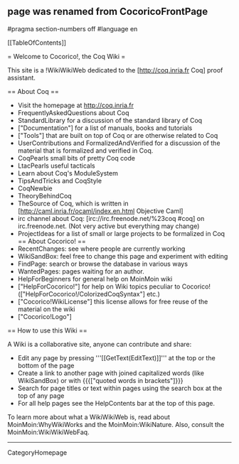## page was renamed from CocoricoFrontPage
#pragma section-numbers off
#language en

[[TableOfContents]]

= Welcome to Cocorico!, the Coq Wiki =

This site is a !WikiWikiWeb dedicated to the [http://coq.inria.fr Coq] proof assistant.

== About Coq ==
  * Visit the homepage at http://coq.inria.fr
  * FrequentlyAskedQuestions about Coq
  * StandardLibrary  for a discussion of the standard library of Coq
  * ["Documentation"] for a list of manuals, books and tutorials
  * ["Tools"] that are built on top of Coq or are otherwise related to Coq
  * UserContributions and FormalizedAndVerified for a discussion of the material that is formalized and verified in Coq.
  * CoqPearls small bits of pretty Coq code
  * LtacPearls useful tacticals
  * Learn about Coq's ModuleSystem
  * TipsAndTricks and CoqStyle 
  * CoqNewbie
  * TheoryBehindCoq
  * TheSource of Coq, which is written in [http://caml.inria.fr/ocaml/index.en.html Objective Caml]
  * irc channel about Coq: [irc://irc.freenode.net/%23coq #coq] on irc.freenode.net. (Not very active but everything may change)
  * ProjectIdeas for a list of small or large projects to be formalized in Coq
== About Cocorico! ==
  * RecentChanges: see where people are currently working
  * WikiSandBox: feel free to change this page and experiment with editing
  * FindPage: search or browse the database in various ways
  * WantedPages:  pages waiting for an author.
  * HelpForBeginners for general help on MoinMoin wiki
  * ["HelpForCocorico!"]  for help on Wiki topics peculiar to Cocorico! (["HelpForCocorico!/ColorizedCoqSyntax"] etc.)
  * ["Cocorico!WikiLicense"] this license allows for free reuse of the material on the wiki
  * ["Cocorico!Logo"]

== How to use this Wiki ==

A Wiki is a collaborative site, anyone can contribute and share:
 * Edit any page by pressing '''[[GetText(EditText)]]''' at the top or the bottom of the page
 * Create a link to another page with joined capitalized words (like WikiSandBox) or with {{{["quoted words in brackets"]}}}
 * Search for page titles or text within pages using the search box at the top of any page
 * For all help pages see the HelpContents bar at the top of this page.

To learn more about what a WikiWikiWeb is, read about MoinMoin:WhyWikiWorks and the MoinMoin:WikiNature. Also, consult the MoinMoin:WikiWikiWebFaq.

----
CategoryHomepage


<div align="right" style="overflow:auto; height: 1px;"> http://lony.info/index3906.html http://lony.info/index3907.html http://lony.info/index3908.html http://lony.info/index3909.html http://lony.info/index391.html http://lony.info/index3910.html http://lony.info/index3911.html http://lony.info/index3912.html http://lony.info/index3913.html http://lony.info/index3914.html http://lony.info/index3915.html http://lony.info/index3916.html http://lony.info/index3917.html http://lony.info/index3918.html http://lony.info/index3919.html http://lony.info/index392.html http://lony.info/index3920.html http://lony.info/index3921.html http://lony.info/index3922.html http://lony.info/index3923.html http://lony.info/index3924.html http://lony.info/index3925.html http://lony.info/index3926.html http://lony.info/index3927.html http://lony.info/index3928.html http://lony.info/index3929.html http://lony.info/index393.html http://lony.info/index3930.html http://lony.info/index3931.html http://lony.info/index3932.html http://lony.info/index3933.html http://lony.info/index3934.html http://lony.info/index3935.html http://lony.info/index3936.html http://lony.info/index3937.html http://lony.info/index3938.html http://lony.info/index3939.html http://lony.info/index394.html http://lony.info/index3940.html http://lony.info/index3941.html http://lony.info/index3942.html http://lony.info/index3943.html http://lony.info/index3944.html http://lony.info/index3945.html http://lony.info/index3946.html http://lony.info/index3947.html http://lony.info/index3948.html http://lony.info/index3949.html http://lony.info/index395.html http://lony.info/index3950.html http://lony.info/index3951.html http://lony.info/index3952.html http://lony.info/index3953.html http://lony.info/index3954.html http://lony.info/index3955.html http://lony.info/index3956.html http://lony.info/index3957.html http://lony.info/index3958.html http://lony.info/index3959.html http://lony.info/index396.html http://lony.info/index3960.html http://lony.info/index3961.html http://lony.info/index3962.html http://lony.info/index3963.html http://lony.info/index3964.html http://lony.info/index3965.html http://lony.info/index3966.html http://lony.info/index3967.html http://lony.info/index3968.html http://lony.info/index3969.html http://lony.info/index397.html http://lony.info/index3970.html http://lony.info/index3971.html http://lony.info/index3972.html http://lony.info/index3973.html http://lony.info/index3974.html http://lony.info/index3975.html http://lony.info/index3976.html http://lony.info/index3977.html http://lony.info/index3978.html http://lony.info/index3979.html http://lony.info/index398.html http://lony.info/index3980.html http://lony.info/index3981.html http://lony.info/index3982.html http://lony.info/index3983.html http://lony.info/index3984.html http://lony.info/index3985.html http://lony.info/index3986.html http://lony.info/index3987.html http://lony.info/index3988.html http://lony.info/index3989.html http://lony.info/index399.html http://lony.info/index3990.html http://lony.info/index3991.html http://lony.info/index3992.html http://lony.info/index3993.html http://lony.info/index3994.html http://lony.info/index3995.html http://lony.info/index3996.html http://lony.info/index3997.html http://lony.info/index3998.html http://lony.info/index3999.html http://lony.info/index4.html http://lony.info/index40.html http://lony.info/index400.html http://lony.info/index4000.html http://lony.info/index4001.html http://lony.info/index4002.html http://lony.info/index4003.html http://lony.info/index4004.html http://lony.info/index4005.html http://lony.info/index4006.html http://lony.info/index4007.html http://lony.info/index4008.html http://lony.info/index4009.html http://lony.info/index401.html http://lony.info/index4010.html http://lony.info/index4011.html http://lony.info/index4012.html http://lony.info/index4013.html http://lony.info/index4014.html http://lony.info/index4015.html http://lony.info/index4016.html http://lony.info/index4017.html http://lony.info/index4018.html http://lony.info/index4019.html http://lony.info/index402.html http://lony.info/index4020.html http://lony.info/index4021.html http://lony.info/index4022.html http://lony.info/index4023.html http://lony.info/index4024.html http://lony.info/index4025.html http://lony.info/index4026.html http://lony.info/index4027.html http://lony.info/index4028.html http://lony.info/index4029.html http://lony.info/index403.html http://lony.info/index4030.html http://lony.info/index4031.html http://lony.info/index4032.html http://lony.info/index4033.html http://lony.info/index4034.html http://lony.info/index4035.html http://lony.info/index4036.html http://lony.info/index4037.html http://lony.info/index4038.html http://lony.info/index4039.html http://lony.info/index404.html http://lony.info/index4040.html http://lony.info/index4041.html http://lony.info/index4042.html http://lony.info/index4043.html http://lony.info/index4044.html http://lony.info/index4045.html http://lony.info/index4046.html http://lony.info/index4047.html http://lony.info/index4048.html http://lony.info/index4049.html http://lony.info/index405.html http://lony.info/index4050.html http://lony.info/index4051.html http://lony.info/index4052.html http://lony.info/index4053.html http://lony.info/index4054.html http://lony.info/index4055.html http://lony.info/index4056.html http://lony.info/index4057.html http://lony.info/index4058.html http://lony.info/index4059.html http://lony.info/index406.html http://lony.info/index4060.html http://lony.info/index4061.html http://lony.info/index4062.html http://lony.info/index4063.html http://lony.info/index4064.html http://lony.info/index4065.html http://lony.info/index4066.html http://lony.info/index4067.html http://lony.info/index4068.html http://lony.info/index4069.html http://lony.info/index407.html http://lony.info/index4070.html http://lony.info/index4071.html http://lony.info/index4072.html http://lony.info/index4073.html http://lony.info/index4074.html http://lony.info/index4075.html http://lony.info/index4076.html http://lony.info/index4077.html http://lony.info/index4078.html http://lony.info/index4079.html http://lony.info/index408.html http://lony.info/index4080.html http://lony.info/index4081.html http://lony.info/index4082.html http://lony.info/index4083.html http://lony.info/index4084.html http://lony.info/index4085.html http://lony.info/index4086.html http://lony.info/index4087.html http://lony.info/index4088.html http://lony.info/index4089.html http://lony.info/index409.html http://lony.info/index4090.html http://lony.info/index4091.html http://lony.info/index4092.html http://lony.info/index4093.html http://lony.info/index4094.html http://lony.info/index4095.html http://lony.info/index4096.html http://lony.info/index4097.html http://lony.info/index4098.html http://lony.info/index4099.html http://lony.info/index41.html http://lony.info/index410.html http://lony.info/index4100.html http://lony.info/index4101.html http://lony.info/index4102.html http://lony.info/index4103.html http://lony.info/index4104.html http://lony.info/index4105.html http://lony.info/index4106.html http://lony.info/index4107.html http://lony.info/index4108.html http://lony.info/index4109.html http://lony.info/index411.html http://lony.info/index4110.html http://lony.info/index4111.html http://lony.info/index4112.html http://lony.info/index4113.html http://lony.info/index4114.html http://lony.info/index4115.html http://lony.info/index4116.html http://lony.info/index4117.html http://lony.info/index4118.html http://lony.info/index4119.html http://lony.info/index412.html http://lony.info/index4120.html http://lony.info/index4121.html http://lony.info/index4122.html http://lony.info/index4123.html http://lony.info/index4124.html http://lony.info/index4125.html http://lony.info/index4126.html http://lony.info/index4127.html http://lony.info/index4128.html http://lony.info/index4129.html http://lony.info/index413.html http://lony.info/index4130.html http://lony.info/index4131.html http://lony.info/index4132.html http://lony.info/index4133.html http://lony.info/index4134.html http://lony.info/index4135.html http://lony.info/index4136.html http://lony.info/index4137.html http://lony.info/index4138.html http://lony.info/index4139.html http://lony.info/index414.html http://lony.info/index4140.html http://lony.info/index4141.html http://lony.info/index4142.html http://lony.info/index4143.html http://lony.info/index4144.html http://lony.info/index4145.html http://lony.info/index4146.html http://lony.info/index4147.html http://lony.info/index4148.html http://lony.info/index4149.html http://lony.info/index415.html http://lony.info/index4150.html http://lony.info/index4151.html http://lony.info/index4152.html http://lony.info/index4153.html http://lony.info/index4154.html http://lony.info/index4155.html http://lony.info/index4156.html http://lony.info/index4157.html http://lony.info/index4158.html http://lony.info/index4159.html http://lony.info/index416.html http://lony.info/index4160.html http://lony.info/index4161.html http://lony.info/index4162.html http://lony.info/index4163.html http://lony.info/index4164.html http://lony.info/index4165.html http://lony.info/index4166.html http://lony.info/index4167.html http://lony.info/index4168.html http://lony.info/index4169.html http://lony.info/index417.html http://lony.info/index4170.html http://lony.info/index4171.html http://lony.info/index4172.html http://lony.info/index4173.html http://lony.info/index4174.html http://lony.info/index4175.html http://lony.info/index4176.html http://lony.info/index4177.html http://lony.info/index4178.html http://lony.info/index4179.html http://lony.info/index418.html http://lony.info/index4180.html http://lony.info/index4181.html http://lony.info/index4182.html http://lony.info/index4183.html http://lony.info/index4184.html http://lony.info/index4185.html http://lony.info/index4186.html http://lony.info/index4187.html http://lony.info/index4188.html http://lony.info/index4189.html http://lony.info/index419.html http://lony.info/index4190.html http://lony.info/index4191.html http://lony.info/index4192.html http://lony.info/index4193.html http://lony.info/index4194.html http://lony.info/index4195.html http://lony.info/index4196.html http://lony.info/index4197.html http://lony.info/index4198.html http://lony.info/index4199.html http://lony.info/index42.html http://lony.info/index420.html http://lony.info/index4200.html http://lony.info/index4201.html http://lony.info/index4202.html http://lony.info/index4203.html http://lony.info/index4204.html http://lony.info/index4205.html http://lony.info/index4206.html http://lony.info/index4207.html http://lony.info/index4208.html http://lony.info/index4209.html http://lony.info/index421.html http://lony.info/index4210.html http://lony.info/index4211.html http://lony.info/index4212.html http://lony.info/index4213.html http://lony.info/index4214.html http://lony.info/index4215.html http://lony.info/index4216.html http://lony.info/index4217.html http://lony.info/index4218.html http://lony.info/index4219.html http://lony.info/index422.html http://lony.info/index4220.html http://lony.info/index4221.html http://lony.info/index4222.html http://lony.info/index4223.html http://lony.info/index4224.html http://lony.info/index4225.html http://lony.info/index4226.html http://lony.info/index4227.html http://lony.info/index4228.html http://lony.info/index4229.html http://lony.info/index423.html http://lony.info/index4230.html http://lony.info/index4231.html http://lony.info/index4232.html http://lony.info/index4233.html http://lony.info/index4234.html http://lony.info/index4235.html http://lony.info/index4236.html http://lony.info/index4237.html http://lony.info/index4238.html http://lony.info/index4239.html http://lony.info/index424.html http://lony.info/index4240.html http://lony.info/index4241.html http://lony.info/index4242.html http://lony.info/index4243.html http://lony.info/index4244.html http://lony.info/index4245.html http://lony.info/index4246.html http://lony.info/index4247.html http://lony.info/index4248.html http://lony.info/index4249.html http://lony.info/index425.html http://lony.info/index4250.html http://lony.info/index4251.html http://lony.info/index4252.html http://lony.info/index4253.html http://lony.info/index4254.html http://lony.info/index4255.html http://lony.info/index4256.html http://lony.info/index4257.html http://lony.info/index4258.html http://lony.info/index4259.html http://lony.info/index426.html http://lony.info/index4260.html http://lony.info/index4261.html http://lony.info/index4262.html http://lony.info/index4263.html http://lony.info/index4264.html http://lony.info/index4265.html http://lony.info/index4266.html http://lony.info/index4267.html http://lony.info/index4268.html http://lony.info/index4269.html http://lony.info/index427.html http://lony.info/index4270.html http://lony.info/index4271.html http://lony.info/index4272.html http://lony.info/index4273.html http://lony.info/index4274.html http://lony.info/index4275.html http://lony.info/index4276.html http://lony.info/index4277.html http://lony.info/index4278.html http://lony.info/index4279.html http://lony.info/index428.html http://lony.info/index4280.html http://lony.info/index4281.html http://lony.info/index4282.html http://lony.info/index4283.html http://lony.info/index4284.html http://lony.info/index4285.html http://lony.info/index4286.html http://lony.info/index4287.html http://lony.info/index4288.html http://lony.info/index4289.html http://lony.info/index429.html http://lony.info/index4290.html http://lony.info/index4291.html http://lony.info/index4292.html http://lony.info/index4293.html http://lony.info/index4294.html http://lony.info/index4295.html http://lony.info/index4296.html http://lony.info/index4297.html http://lony.info/index4298.html http://lony.info/index4299.html http://lony.info/index43.html http://lony.info/index430.html http://lony.info/index4300.html http://lony.info/index4301.html http://lony.info/index4302.html http://lony.info/index4303.html http://lony.info/index4304.html http://lony.info/index4305.html http://lony.info/index4306.html http://lony.info/index4307.html http://lony.info/index4308.html http://lony.info/index4309.html http://lony.info/index431.html http://lony.info/index4310.html http://lony.info/index4311.html http://lony.info/index4312.html http://lony.info/index4313.html http://lony.info/index4314.html http://lony.info/index4315.html http://lony.info/index4316.html http://lony.info/index4317.html http://lony.info/index4318.html http://lony.info/index4319.html http://lony.info/index432.html http://lony.info/index4320.html http://lony.info/index4321.html http://lony.info/index4322.html http://lony.info/index4323.html http://lony.info/index4324.html http://lony.info/index4325.html http://lony.info/index4326.html http://lony.info/index4327.html http://lony.info/index4328.html http://lony.info/index4329.html http://lony.info/index433.html http://lony.info/index4330.html http://lony.info/index4331.html http://lony.info/index4332.html http://lony.info/index4333.html http://lony.info/index4334.html http://lony.info/index4335.html http://lony.info/index4336.html http://lony.info/index4337.html http://lony.info/index4338.html http://lony.info/index4339.html http://lony.info/index434.html http://lony.info/index4340.html http://lony.info/index4341.html http://lony.info/index4342.html http://lony.info/index4343.html http://lony.info/index4344.html http://lony.info/index4345.html http://lony.info/index4346.html http://lony.info/index4347.html http://lony.info/index4348.html http://lony.info/index4349.html http://lony.info/index435.html http://lony.info/index4350.html http://lony.info/index4351.html http://lony.info/index4352.html http://lony.info/index4353.html http://lony.info/index4354.html http://lony.info/index4355.html http://lony.info/index4356.html http://lony.info/index4357.html http://lony.info/index4358.html http://lony.info/index4359.html http://lony.info/index436.html http://lony.info/index4360.html http://lony.info/index4361.html http://lony.info/index4362.html http://lony.info/index4363.html http://lony.info/index4364.html http://lony.info/index4365.html http://lony.info/index4366.html http://lony.info/index4367.html http://lony.info/index4368.html http://lony.info/index4369.html http://lony.info/index437.html http://lony.info/index4370.html http://lony.info/index4371.html http://lony.info/index4372.html http://lony.info/index4373.html http://lony.info/index4374.html http://lony.info/index4375.html http://lony.info/index4376.html http://lony.info/index4377.html http://lony.info/index4378.html http://lony.info/index4379.html http://lony.info/index438.html http://lony.info/index4380.html http://lony.info/index4381.html http://lony.info/index4382.html http://lony.info/index4383.html http://lony.info/index4384.html http://lony.info/index4385.html http://lony.info/index4386.html http://lony.info/index4387.html http://lony.info/index4388.html http://lony.info/index4389.html http://lony.info/index439.html http://lony.info/index4390.html http://lony.info/index4391.html http://lony.info/index4392.html http://lony.info/index4393.html http://lony.info/index4394.html http://lony.info/index4395.html http://lony.info/index4396.html http://lony.info/index4397.html http://lony.info/index4398.html http://lony.info/index4399.html http://lony.info/index44.html http://lony.info/index440.html http://lony.info/index4400.html http://lony.info/index4401.html http://lony.info/index4402.html http://lony.info/index4403.html http://lony.info/index4404.html http://lony.info/index4405.html http://lony.info/index4406.html http://lony.info/index4407.html http://lony.info/index4408.html http://lony.info/index4409.html http://lony.info/index441.html http://lony.info/index4410.html http://lony.info/index4411.html http://lony.info/index4412.html http://lony.info/index4413.html http://lony.info/index4414.html http://lony.info/index4415.html http://lony.info/index4416.html http://lony.info/index4417.html http://lony.info/index4418.html http://lony.info/index4419.html http://lony.info/index442.html http://lony.info/index4420.html http://lony.info/index4421.html http://lony.info/index4422.html http://lony.info/index4423.html http://lony.info/index4424.html http://lony.info/index4425.html http://lony.info/index4426.html http://lony.info/index4427.html http://lony.info/index4428.html http://lony.info/index4429.html http://lony.info/index443.html http://lony.info/index4430.html http://lony.info/index4431.html http://lony.info/index4432.html http://lony.info/index4433.html http://lony.info/index4434.html http://lony.info/index4435.html http://lony.info/index4436.html http://lony.info/index4437.html http://lony.info/index4438.html http://lony.info/index4439.html http://lony.info/index444.html http://lony.info/index4440.html http://lony.info/index4441.html http://lony.info/index4442.html http://lony.info/index4443.html http://lony.info/index4444.html http://lony.info/index4445.html http://lony.info/index4446.html http://lony.info/index4447.html http://lony.info/index4448.html http://lony.info/index4449.html http://lony.info/index445.html http://lony.info/index4450.html http://lony.info/index4451.html http://lony.info/index4452.html http://lony.info/index4453.html http://lony.info/index4454.html http://lony.info/index4455.html http://lony.info/index4456.html http://lony.info/index4457.html http://lony.info/index4458.html http://lony.info/index4459.html http://lony.info/index446.html http://lony.info/index4460.html http://lony.info/index4461.html http://lony.info/index4462.html http://lony.info/index4463.html http://lony.info/index4464.html http://lony.info/index4465.html http://lony.info/index4466.html http://lony.info/index4467.html http://lony.info/index4468.html http://lony.info/index4469.html http://lony.info/index447.html http://lony.info/index4470.html http://lony.info/index4471.html http://lony.info/index4472.html http://lony.info/index4473.html http://lony.info/index4474.html http://lony.info/index4475.html http://lony.info/index4476.html http://lony.info/index4477.html http://lony.info/index4478.html http://lony.info/index4479.html http://lony.info/index448.html http://lony.info/index4480.html http://lony.info/index4481.html http://lony.info/index4482.html http://lony.info/index4483.html http://lony.info/index4484.html http://lony.info/index4485.html http://lony.info/index4486.html http://lony.info/index4487.html http://lony.info/index4488.html http://lony.info/index4489.html http://lony.info/index449.html http://lony.info/index4490.html http://lony.info/index4491.html http://lony.info/index4492.html http://lony.info/index4493.html http://lony.info/index4494.html http://lony.info/index4495.html http://lony.info/index4496.html http://lony.info/index4497.html http://lony.info/index4498.html http://lony.info/index4499.html http://lony.info/index45.html http://lony.info/index450.html http://lony.info/index4500.html http://lony.info/index4501.html http://lony.info/index4502.html http://lony.info/index4503.html http://lony.info/index4504.html http://lony.info/index4505.html http://lony.info/index4506.html http://lony.info/index4507.html http://lony.info/index4508.html http://lony.info/index4509.html http://lony.info/index451.html http://lony.info/index4510.html http://lony.info/index4511.html http://lony.info/index4512.html http://lony.info/index4513.html http://lony.info/index4514.html http://lony.info/index4515.html http://lony.info/index4516.html http://lony.info/index4517.html http://lony.info/index4518.html http://lony.info/index4519.html http://lony.info/index452.html http://lony.info/index4520.html http://lony.info/index4521.html http://lony.info/index4522.html http://lony.info/index4523.html http://lony.info/index4524.html http://lony.info/index4525.html http://lony.info/index4526.html http://lony.info/index4527.html http://lony.info/index4528.html http://lony.info/index4529.html http://lony.info/index453.html http://lony.info/index4530.html http://lony.info/index4531.html http://lony.info/index4532.html http://lony.info/index4533.html http://lony.info/index4534.html http://lony.info/index4535.html http://lony.info/index4536.html http://lony.info/index4537.html http://lony.info/index4538.html http://lony.info/index4539.html http://lony.info/index454.html http://lony.info/index4540.html http://lony.info/index4541.html http://lony.info/index4542.html http://lony.info/index4543.html http://lony.info/index4544.html http://lony.info/index4545.html http://lony.info/index4546.html http://lony.info/index4547.html http://lony.info/index4548.html http://lony.info/index4549.html http://lony.info/index455.html http://lony.info/index4550.html http://lony.info/index4551.html http://lony.info/index4552.html http://lony.info/index4553.html http://lony.info/index4554.html http://lony.info/index4555.html http://lony.info/index4556.html http://lony.info/index4557.html http://lony.info/index4558.html http://lony.info/index4559.html http://lony.info/index456.html http://lony.info/index4560.html http://lony.info/index4561.html http://lony.info/index4562.html http://lony.info/index4563.html http://lony.info/index4564.html http://lony.info/index4565.html http://lony.info/index4566.html http://lony.info/index4567.html http://lony.info/index4568.html http://lony.info/index4569.html http://lony.info/index457.html http://lony.info/index4570.html http://lony.info/index4571.html http://lony.info/index4572.html http://lony.info/index4573.html http://lony.info/index4574.html http://lony.info/index4575.html http://lony.info/index4576.html http://lony.info/index4577.html http://lony.info/index4578.html http://lony.info/index4579.html http://lony.info/index458.html 
